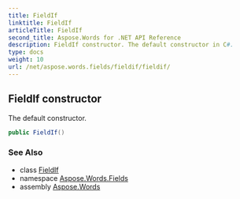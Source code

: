 ```yaml
---
title: FieldIf
linktitle: FieldIf
articleTitle: FieldIf
second_title: Aspose.Words for .NET API Reference
description: FieldIf constructor. The default constructor in C#.
type: docs
weight: 10
url: /net/aspose.words.fields/fieldif/fieldif/
---
```

## FieldIf constructor

The default constructor.

```csharp
public FieldIf()
```

### See Also

* class [FieldIf](../)
* namespace [Aspose.Words.Fields](../../fieldif/)
* assembly [Aspose.Words](../../../)
